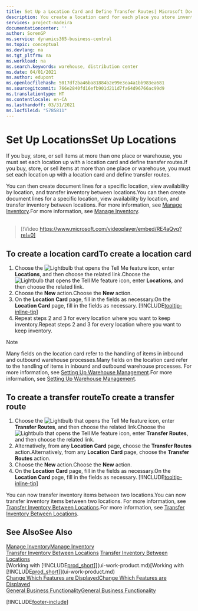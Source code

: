 ```yaml
---
title: Set Up a Location Card and Define Transfer Routes| Microsoft Docs
description: You create a location card for each place you store inventory items, for example, a warehouse or distribution centre, and set up routes to transfer items between locations.
services: project-madeira
documentationcenter: ''
author: SorenGP
ms.service: dynamics365-business-central
ms.topic: conceptual
ms.devlang: na
ms.tgt_pltfrm: na
ms.workload: na
ms.search.keywords: warehouse, distribution center
ms.date: 04/01/2021
ms.author: edupont
ms.openlocfilehash: 5017df2ba46ba81884b2e99e3ea4a1bb983ea681
ms.sourcegitcommit: 766e2840fd16efb901d211d7fa64d96766ac99d9
ms.translationtype: HT
ms.contentlocale: en-CA
ms.lasthandoff: 03/31/2021
ms.locfileid: "5785811"
---
```

# <a name="set-up-locations"></a><span data-ttu-id="74d98-103">Set Up Locations</span><span class="sxs-lookup"><span data-stu-id="74d98-103">Set Up Locations</span></span>
<span data-ttu-id="74d98-104">If you buy, store, or sell items at more than one place or warehouse, you must set each location up with a location card and define transfer routes.</span><span class="sxs-lookup"><span data-stu-id="74d98-104">If you buy, store, or sell items at more than one place or warehouse, you must set each location up with a location card and define transfer routes.</span></span>

<span data-ttu-id="74d98-105">You can then create document lines for a specific location, view availability by location, and transfer inventory between locations.</span><span class="sxs-lookup"><span data-stu-id="74d98-105">You can then create document lines for a specific location, view availability by location, and transfer inventory between locations.</span></span> <span data-ttu-id="74d98-106">For more information, see [Manage Inventory](inventory-manage-inventory.md).</span><span class="sxs-lookup"><span data-stu-id="74d98-106">For more information, see [Manage Inventory](inventory-manage-inventory.md).</span></span>
<br><br>  
  
> [!Video https://www.microsoft.com/videoplayer/embed/RE4aQvq?rel=0]

## <a name="to-create-a-location-card"></a><span data-ttu-id="74d98-107">To create a location card</span><span class="sxs-lookup"><span data-stu-id="74d98-107">To create a location card</span></span>
1. <span data-ttu-id="74d98-108">Choose the ![Lightbulb that opens the Tell Me feature](media/ui-search/search_small.png "Tell me what you want to do") icon, enter **Locations**, and then choose the related link.</span><span class="sxs-lookup"><span data-stu-id="74d98-108">Choose the ![Lightbulb that opens the Tell Me feature](media/ui-search/search_small.png "Tell me what you want to do") icon, enter **Locations**, and then choose the related link.</span></span>
2. <span data-ttu-id="74d98-109">Choose the **New** action.</span><span class="sxs-lookup"><span data-stu-id="74d98-109">Choose the **New** action.</span></span>
3. <span data-ttu-id="74d98-110">On the **Location Card** page, fill in the fields as necessary.</span><span class="sxs-lookup"><span data-stu-id="74d98-110">On the **Location Card** page, fill in the fields as necessary.</span></span> [!INCLUDE[tooltip-inline-tip](includes/tooltip-inline-tip_md.md)]
4. <span data-ttu-id="74d98-111">Repeat steps 2 and 3 for every location where you want to keep inventory.</span><span class="sxs-lookup"><span data-stu-id="74d98-111">Repeat steps 2 and 3 for every location where you want to keep inventory.</span></span>

> [!NOTE]  
> <span data-ttu-id="74d98-112">Many fields on the location card refer to the handling of items in inbound and outbound warehouse processes.</span><span class="sxs-lookup"><span data-stu-id="74d98-112">Many fields on the location card refer to the handling of items in inbound and outbound warehouse processes.</span></span> <span data-ttu-id="74d98-113">For more information, see [Setting Up Warehouse Management](warehouse-setup-warehouse.md).</span><span class="sxs-lookup"><span data-stu-id="74d98-113">For more information, see [Setting Up Warehouse Management](warehouse-setup-warehouse.md).</span></span>

## <a name="to-create-a-transfer-route"></a><span data-ttu-id="74d98-114">To create a transfer route</span><span class="sxs-lookup"><span data-stu-id="74d98-114">To create a transfer route</span></span>
1. <span data-ttu-id="74d98-115">Choose the ![Lightbulb that opens the Tell Me feature](media/ui-search/search_small.png "Tell me what you want to do") icon, enter **Transfer Routes**, and then choose the related link.</span><span class="sxs-lookup"><span data-stu-id="74d98-115">Choose the ![Lightbulb that opens the Tell Me feature](media/ui-search/search_small.png "Tell me what you want to do") icon, enter **Transfer Routes**, and then choose the related link.</span></span>
2. <span data-ttu-id="74d98-116">Alternatively, from any **Location Card** page, choose the **Transfer Routes** action.</span><span class="sxs-lookup"><span data-stu-id="74d98-116">Alternatively, from any **Location Card** page, choose the **Transfer Routes** action.</span></span>
3. <span data-ttu-id="74d98-117">Choose the **New** action.</span><span class="sxs-lookup"><span data-stu-id="74d98-117">Choose the **New** action.</span></span>
4. <span data-ttu-id="74d98-118">On the **Location Card** page, fill in the fields as necessary.</span><span class="sxs-lookup"><span data-stu-id="74d98-118">On the **Location Card** page, fill in the fields as necessary.</span></span> [!INCLUDE[tooltip-inline-tip](includes/tooltip-inline-tip_md.md)]

<span data-ttu-id="74d98-119">You can now transfer inventory items between two locations.</span><span class="sxs-lookup"><span data-stu-id="74d98-119">You can now transfer inventory items between two locations.</span></span> <span data-ttu-id="74d98-120">For more information, see [Transfer Inventory Between Locations](inventory-how-transfer-between-locations.md).</span><span class="sxs-lookup"><span data-stu-id="74d98-120">For more information, see [Transfer Inventory Between Locations](inventory-how-transfer-between-locations.md).</span></span>    

## <a name="see-also"></a><span data-ttu-id="74d98-121">See Also</span><span class="sxs-lookup"><span data-stu-id="74d98-121">See Also</span></span>
[<span data-ttu-id="74d98-122">Manage Inventory</span><span class="sxs-lookup"><span data-stu-id="74d98-122">Manage Inventory</span></span>](inventory-manage-inventory.md)  
<span data-ttu-id="74d98-123">[Transfer Inventory Between Locations](inventory-how-transfer-between-locations.md)  </span><span class="sxs-lookup"><span data-stu-id="74d98-123">[Transfer Inventory Between Locations](inventory-how-transfer-between-locations.md)  </span></span>  
<span data-ttu-id="74d98-124">[Working with [!INCLUDE[prod_short](includes/prod_short.md)]](ui-work-product.md)</span><span class="sxs-lookup"><span data-stu-id="74d98-124">[Working with [!INCLUDE[prod_short](includes/prod_short.md)]](ui-work-product.md)</span></span>  
[<span data-ttu-id="74d98-125">Change Which Features are Displayed</span><span class="sxs-lookup"><span data-stu-id="74d98-125">Change Which Features are Displayed</span></span>](ui-experiences.md)  
[<span data-ttu-id="74d98-126">General Business Functionality</span><span class="sxs-lookup"><span data-stu-id="74d98-126">General Business Functionality</span></span>](ui-across-business-areas.md)


[!INCLUDE[footer-include](includes/footer-banner.md)]
